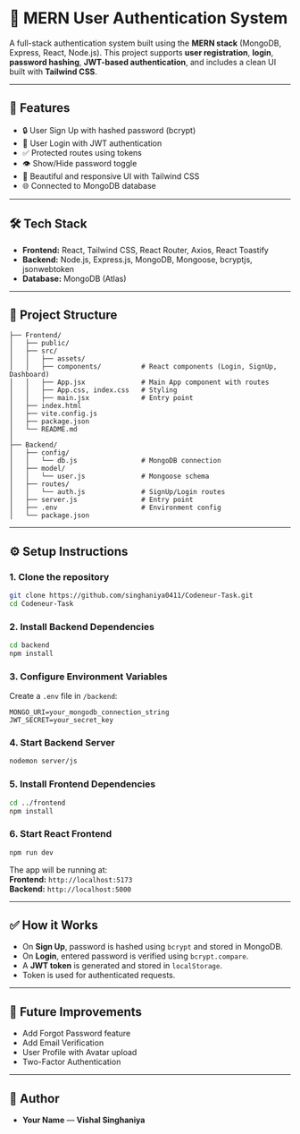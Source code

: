 # 🔐 MERN User Authentication System

A full-stack authentication system built using the **MERN stack** (MongoDB, Express, React, Node.js). This project supports **user registration**, **login**, **password hashing**, **JWT-based authentication**, and includes a clean UI built with **Tailwind CSS**.

---

## 🚀 Features

- 🔒 User Sign Up with hashed password (bcrypt)
- 🔑 User Login with JWT authentication
- ✅ Protected routes using tokens
- 👁️ Show/Hide password toggle
- 🎨 Beautiful and responsive UI with Tailwind CSS
- 🌐 Connected to MongoDB database

---

## 🛠️ Tech Stack

- **Frontend:** React, Tailwind CSS, React Router, Axios, React Toastify
- **Backend:** Node.js, Express.js, MongoDB, Mongoose, bcryptjs, jsonwebtoken
- **Database:** MongoDB (Atlas)

---

## 📂 Project Structure

```
├── Frontend/
│   ├── public/
│   ├── src/
│   │   ├── assets/              
│   │   ├── components/          # React components (Login, SignUp, Dashboard)
│   │   ├── App.jsx              # Main App component with routes
│   │   ├── App.css, index.css   # Styling
│   │   ├── main.jsx             # Entry point
│   ├── index.html
│   ├── vite.config.js
│   ├── package.json
│   └── README.md
│
├── Backend/
│   ├── config/
│   │   └── db.js                # MongoDB connection
│   ├── model/
│   │   └── user.js              # Mongoose schema
│   ├── routes/
│   │   └── auth.js              # SignUp/Login routes
│   ├── server.js                # Entry point
│   ├── .env                     # Environment config
│   └── package.json
```

---

## ⚙️ Setup Instructions

### 1. Clone the repository

```bash
git clone https://github.com/singhaniya0411/Codeneur-Task.git
cd Codeneur-Task
```

### 2. Install Backend Dependencies

```bash
cd backend
npm install
```

### 3. Configure Environment Variables

Create a `.env` file in `/backend`:

```env
MONGO_URI=your_mongodb_connection_string
JWT_SECRET=your_secret_key
```

### 4. Start Backend Server

```bash
nodemon server/js
```

### 5. Install Frontend Dependencies

```bash
cd ../frontend
npm install
```

### 6. Start React Frontend

```bash
npm run dev
```

The app will be running at:  
**Frontend:** `http://localhost:5173`  
**Backend:** `http://localhost:5000`

---

## ✅ How it Works

- On **Sign Up**, password is hashed using `bcrypt` and stored in MongoDB.
- On **Login**, entered password is verified using `bcrypt.compare`.
- A **JWT token** is generated and stored in `localStorage`.
- Token is used for authenticated requests.

---


## 🧪 Future Improvements

- Add Forgot Password feature
- Add Email Verification
- User Profile with Avatar upload
- Two-Factor Authentication

---

## 👤 Author

- **Your Name** — **Vishal Singhaniya**
